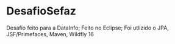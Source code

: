 # DesafioSefaz
Desafio feito para a DataInfo;
Feito no Eclipse;
Foi utlizido o JPA, JSF/Primefaces, Maven, Wildfly 16
